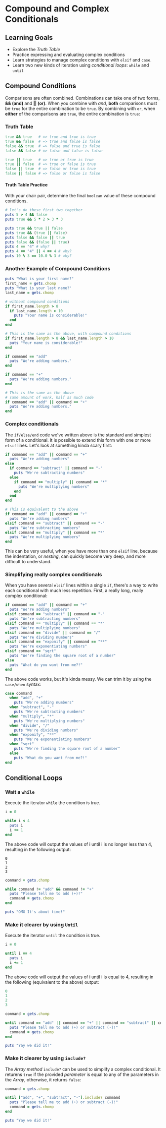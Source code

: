 # Compound and Complex Conditionals
## Learning Goals
- Explore the _Truth Table_
- Practice expressing and evaluating complex conditions
- Learn strategies to manage complex conditions with `elsif` and `case`.
- Learn two new kinds of iteration using _conditional loops_: `while` and `until`

## Compound Conditions
Comparisons are often combined. Combinations can take one of two forms, __&& (and)__ and __|| (or)__. When you combine with _and_, __both__ comparisons must be `true` for the entire combination to be `true`. By combining with `or`, when __either__ of the comparisons are `true`, the entire combination is `true`:

### Truth Table
```ruby
true && true   # => true and true is true
true && false  # => true and false is false
false && true  # => false and true is false
false && false # => false and false is false

true || true   # => true or true is true
true || false  # => true or false is true
false || true  # => false or true is true
false || false # => false or false is false
```

#### Truth Table Practice
With your chair pair, determine the final `boolean` value of these compound conditions.

```ruby
# let's do these first two together
puts 5 > 4 && false
puts true && 5 * 2 > 3 * 3

puts true && true || false
puts true && (true || false)
puts false && false || true
puts false && (false || true)
puts 4 == "4" # why?
puts 4 == "4" || 4 == 4 # why?
puts 10 % 3 == 10.0 % 3 # why?
```

### Another Example of Compound Conditions

```ruby
puts "What is your first name?"
first_name = gets.chomp
puts "What is your last name?"
last_name = gets.chomp

# without compound conditions
if first_name.length > 8
  if last_name.length > 10
    puts "Your name is considerable!"
  end
end

# This is the same as the above, with compound conditions
if first_name.length > 8 && last_name.length > 10
  puts "Your name is considerable!"
end
```

```ruby
if command == "add"
  puts "We're adding numbers."
end

if command == "+"
  puts "We're adding numbers."
end

# This is the same as the above
# same amount of work, half as much code
if command == "add" || command == "+"
  puts "We're adding numbers."
end
```

### Complex conditionals
The `if/else/end` code we've written above is the standard and simplest form of a conditional. It is possible to extend this form with one or more `elsif` lines. Let's look at something kinda scary first:

```ruby
if command == "add" || command == "+"
  puts "We're adding numbers"
else
  if command == "subtract" || command == "-"
    puts "We're subtracting numbers"
  else
    if command == "multiply" || command == "*"
      puts "We're multiplying numbers"
    end
  end
end

# This is equivalent to the above
if command == "add" || command == "+"
  puts "We're adding numbers"
elsif command == "subtract" || command == "-"
  puts "We're subtracting numbers"
elsif command == "multiply" || command == "*"
  puts "We're multiplying numbers"
end
```

This can be very useful, when you have more than one `elsif` line, because the indentation, or *nesting*, can quickly become very deep, and more difficult to understand.


### Simplifying really complex conditionals
When you have several `elsif` lines within a single `if`, there's a way to write each conditional with much less repetition. First, a really long, really complex conditional:

```ruby
if command == "add" || command == "+"
  puts "We're adding numbers"
elsif command == "subtract" || command == "-"
  puts "We're subtracting numbers"
elsif command == "multiply" || command == "*"
  puts "We're multiplying numbers"
elsif command == "divide" || command == "/"
  puts "We're dividing numbers"
elsif command == "exponify" || command == "**"
  puts "We're exponentiating numbers"
elsif command == "sqrt"
  puts "We're finding the square root of a number"
else
  puts "What do you want from me?!"
end
```

The above code works, but it's kinda messy. We can trim it by using the `case/when` syntax:
```ruby
case command
  when "add", "+"
    puts "We're adding numbers"
  when "subtract", "-"
    puts "We're subtracting numbers"
  when "multiply", "*"
    puts "We're multiplying numbers"
  when "divide", "/"
    puts "We're dividing numbers"
  when "exponify", "**"
    puts "We're exponentiating numbers"
  when "sqrt"
    puts "We're finding the square root of a number"
  else
    puts "What do you want from me?!"
end
```

## Conditional Loops
### Wait a `while`
Execute the iterator `while` the condition is true.

```ruby
i = 0

while i < 4
  puts i
  i += 1
end
```

The above code will output the values of i until i is no longer less than 4, resulting in the following output:
```
0
1
2
3
```

```ruby
command = gets.chomp

while command != "add" && command != "+"
  puts "Please tell me to add (+)!"
  command = gets.chomp
end

puts "OMG It's about time!"
```

### Make it clearer by using `Until`
Execute the iterator `until` the condition is true.

```ruby
i = 0

until i == 4
  puts i
  i += 1
end
```

The above code will output the values of i until i is equal to 4, resulting in the following (equivalent to the above) output:

```ruby
0
1
2
3
```

```ruby
command = gets.chomp

until command == "add" || command == "+" || command == "subtract" || command == "-"
  puts "Please tell me to add (+) or subtract (-)!"
  command = gets.chomp
end

puts "Yay we did it!"
```

### Make it clearer by using `include?`
The _Array method_ `include?` can be used to simplify a complex conditional. It returens `true` if the provided _parameter_ is equal to any of the parameters in the _Array_, otherwise, it returns `false`:

```ruby
command = gets.chomp

until ["add", "+", "subtract", "-"].include? command
  puts "Please tell me to add (+) or subtract (-)!"
  command = gets.chomp
end

puts "Yay we did it!"
```
